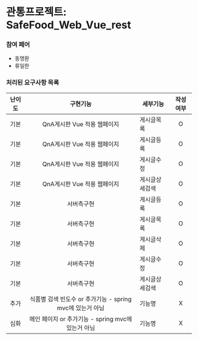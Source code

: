 # 관통프로젝트: SafeFood_Web_Vue_rest
### 참여 페어
- 동명환
- 류일한

### 처리된 요구사항 목록
|난이도|구현기능|세부기능|작성여부|
|:---:|:---:|---|:---:|
|기본|QnA게시판 Vue 적용 웹페이지|게시글목록|O|
|기본|QnA게시판 Vue 적용 웹페이지|게시글등록|O|
|기본|QnA게시판 Vue 적용 웹페이지|게시글수정|O|
|기본|QnA게시판 Vue 적용 웹페이지|게시글상세검색|O|
|기본|서버측구현|게시글등록|O|
|기본|서버측구현|게시글목록|O|
|기본|서버측구현|게시글삭제|O|
|기본|서버측구현|게시글수정|O|
|기본|서버측구현|게시글상세검색|O|
|추가|식품별 검색 빈도수 or 추가기능  - spring mvc에 있는거 아님|기능명|X|
|심화|메인 페이지 or 추가기능  - spring mvc에 있는거 아님|기능명|X|
